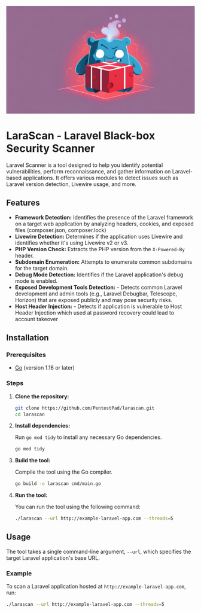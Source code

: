 ![](angry-golang.jpg "LaraScan Icon")


# LaraScan - Laravel Black-box Security Scanner

Laravel Scanner is a tool designed to help you identify potential vulnerabilities, perform reconnaissance, and gather information on Laravel-based applications. It offers various modules to detect issues such as Laravel version detection, Livewire usage, and more.

## Features
- **Framework Detection:** Identifies the presence of the Laravel framework on a target web application by analyzing headers, cookies, and exposed files (composer.json, composer.lock)
- **Livewire Detection:** Determines if the application uses Livewire and identifies whether it's using Livewire v2 or v3.
- **PHP Version Check:** Extracts the PHP version from the `X-Powered-By` header.
- **Subdomain Enumeration:** Attempts to enumerate common subdomains for the target domain.
- **Debug Mode Detection:** Identifies if the Laravel application's debug mode is enabled.
- **Exposed Development Tools Detection:** - Detects common Laravel development and admin tools (e.g., Laravel Debugbar, Telescope, Horizon) that are exposed publicly and may pose security risks.
- **Host Header Injection:** - Detects if application is vulnerable to Host Header Injection which used at password recovery could lead to account takeover

## Installation

### Prerequisites

- [Go](https://golang.org/doc/install) (version 1.16 or later)

### Steps

1. **Clone the repository:**

    ```bash
    git clone https://github.com/PentestPad/larascan.git
    cd larascan
    ```

2. **Install dependencies:**

   Run `go mod tidy` to install any necessary Go dependencies.

    ```bash
    go mod tidy
    ```

3. **Build the tool:**

   Compile the tool using the Go compiler.

    ```bash
    go build -o larascan cmd/main.go
    ```

4. **Run the tool:**

   You can run the tool using the following command:

    ```bash
    ./larascan --url http://example-laravel-app.com --threads=5
    ```

## Usage

The tool takes a single command-line argument, `--url`, which specifies the target Laravel application's base URL.

### Example

To scan a Laravel application hosted at `http://example-laravel-app.com`, run:

```bash
./larascan --url http://example-laravel-app.com --threads=5
